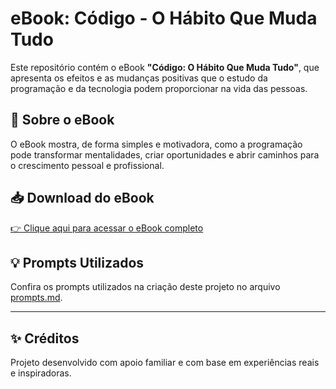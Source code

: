 # eBook: Código - O Hábito Que Muda Tudo

Este repositório contém o eBook **"Código: O Hábito Que Muda Tudo"**, que apresenta os efeitos e as mudanças positivas que o estudo da programação e da tecnologia podem proporcionar na vida das pessoas.

## 📘 Sobre o eBook
O eBook mostra, de forma simples e motivadora, como a programação pode transformar mentalidades, criar oportunidades e abrir caminhos para o crescimento pessoal e profissional.

## 📥 Download do eBook
[👉 Clique aqui para acessar o eBook completo]([(https://github.com/KaianFreitas/ebook-codigo-que-transforma/blob/main/C%C3%B3digo%20-%20O%20H%C3%A1bito%20Que%20Muda%20Tudo.pdf)])

## 💡 Prompts Utilizados
Confira os prompts utilizados na criação deste projeto no arquivo [prompts.md](prompts.md).

---

## ✨ Créditos
Projeto desenvolvido com apoio familiar e com base em experiências reais e inspiradoras.
